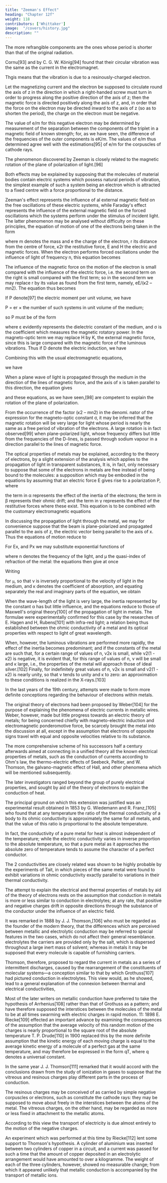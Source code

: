 ```yaml
---
title: "Zeeman's Effect"
heading: "Chapter 12f"
weight: 118
contributors: ['Whittaker']
image:  "/covers/history.jpg"
description: ""
---
```



The more refrangible components are the ones whose period is shorter than that of the original radiation.

Cornu[93] and by C. G. W. König[94] found that their circular vibration was the same as the current in the electromagnet. 

Thgis means that the vibration is due to a resinously-charged electron.

Let the magnetizing current and the electron be supposed to circulate round the axis of z in the direction in which a right-handed screw must turn in order to progress along the positive direction of the axis of z; then the magnetic force is directed positively along the axis of z, and, in order that the force on the electron may be directed inward to the axis of z (so as to shorten the period), the charge on the electron must be negative.

The value of e/m for this negative electron may be determined by measurement of the separation between the components of the triplet in a magnetic field of known strength; for, as we have seen, the difference of the frequencies of the outer components is eK/m. The values of e/m thus determined agree well with the estimations[95] of e/m for the corpuscles of cathode rays.

The phenomenon discovered by Zeeman is closely related to the magnetic rotation of the plane of polarization of light.[96] 

Both effects may be explained by supposing that the molecules of material bodies contain electric systems which possess natural periods of vibration, the simplest example of such a system being an electron which is attracted to a fixed centre with a force proportional to the distance.

Zeeman's effect represents the influence of al external magnetic field on the free oscillations of these electric systems, while Faraday's effect represents the influence of the external magnetic field on the forced oscillations which the systems perform under the stimulus of incident light. The latter phenomenon may be analysed without difficulty on these principles, the equation of motion of one of the electrons being taken in the form


where m denotes the mass and e the charge of the electron, r its distance from the centre of force, κ2r the restitutive force, E and H the electric and magnetic forces. When the electron performs forced oscillations under the influence of light of frequency n, this equation becomes


The influence of the magnetic force on the motion of the electron is small compared with the influence of the electric force, i.e. the second term on the right is small compared with the first term; so in the second term we may replace r by its ​value as found from the first term, namely, eE/(κ2 – mn2). The equation thus becomes

If P denote[97] the electric moment per unit volume, we have

P = er × the number of such systems in unit volume of the medium;

so P must be of the form

where ε evidently represents the dielectric constant of the medium, and σ is the coefficient which measures the magnetic rotatory power. In the magneto-optic term we may replace H by K, the external magnetic force, since this is large compared with the magnetic force of the luminous vibrations. Thus if D denote the electric induction, we have

Combining this with the usual electromagnetic equations,

we have

When a plane wave of light is propagated through the medium in the direction of the lines of magnetic force, and the axis of x is taken parallel to this direction, the equation gives

and these equations, as we have seen,[98] are competent to explain the rotation of the plane of polarization.

From the occurrence of the factor (κ2 – mn2) in the denomi. nator of the expression for the magneto-optic constant σ, it may be inferred that the magnetic rotation will be very large for light whose period is nearly the same as a free period of vibration of the electrons. A large rotation is in fact observed[99] when plane-polarized light, whose frequency differs but little from the frequencies of the D-lines, is passed through sodium vapour in a direction parallel to the lines of magnetic force.

The optical properties of metals may be explained, according to the theory of electrons, by a slight extension of the analysis which applies to the propagation of light in transparent substances, It is, in fact, only necessary to suppose that some of the electrons in metals are free instead of being bound to the molecules: a supposition which may be embodied in the equations by assuming that an electric force E gives rise to a polarization P, where

the term in α represents the effect of the inertia of the electrons; the term in β represents their ohmic drift; and the term in γ represents the effect of the restitutive forces where these exist. This equation is to be combined with the customary electromagnetic equations

In discussing the propagation of light through the metal, we may for convenience suppose that the beam is plane-polarized ​and propagated parallel to the axis of z, the electric vector being parallel to the axis of x. Thus the equations of motion reduce to

For Ex, and Px we may substitute exponential functions of


where n denotes the frequency of the light, and μ the quasi-index of refraction of the metal: the equations then give at once

Writing 

for `μ`, so that ν is inversely proportional to the velocity of light in the medium, and κ denotes the coefficient of absorption, and equating separately the real and imaginary parts of the equation, we obtain

When the wave-length of the light is very large, the inertia represented by the constant α has but little influence, and the equations reduce to those of Maxwell's original theory[100] of the propagation of light in metals. The formulae were experimentally confirmed for this case by the researches of E. Hagen and H, Rubens[101] with infra-red light; a relation being thus established between the ohmic conductivity of a metal and its optical properties with respect to light of great wavelength.

When, however, the luminous vibrations are performed more rapidly, the effect of the inertia becomes predominant; and ​if the constants of the metal are such that, for a certain range of values of n, ν2κ is small, while ν2(1 - κ2) is negative, it is evident that, for this range of values of n, ν will be small and κ large, i.e., the properties of the metal will approach those of ideal silver.[102] Finally, for indefinitely great values of n, ν2κ is small and ν2(1 - κ2) is nearly unity, so that ν tends to unity and κ to zero: an approximation to these conditions is realized in the X-rays.[103]

In the last years of the 19th century, attempts were made to form more definite conceptions regarding the behaviour of electrons within metals. 

The original theory of electrons had been proposed by Weber[104] for the purpose of explaining the phenomena of electric currents in metallic wires. Weber, however, made but little progress towards an electric theory of metals; for being concerned chiefly with magneto-electric induction and electromagnetic ponderomotive force, be scarcely brought the metal into the discussion at all, except in the assumption that electrons of opposite signs travel with equal and opposite velocities relative to its substance. 

The more comprehensive scheme of his successors half a century afterwards aimed at connecting in a unified theory all the known electrical properties of metals, such as the conduction of currents according to Ohm's law, the thermo-electric effects of Seebeck, Peltier, and W. Thomson, the galvano-magnetic effect of Hall, and other phenomena which will be mentioned subsequently.

The later investigators ranged beyond the group of purely electrical properties, and sought by aid of the theory of electrons to explain the conduction of heat.

The principal ground on which this extension was justified was an experimental result obtained in 1853 by G. Wiedemann and R. Franz,[105] who found that at any temperature the ratio of the thermal conductivity of a body to its ohmic conductivity is approximately the same for all metals, and that the value of this ratio is proportional to the absolute temperature. 

In fact, the conductivity of a pure metal for heat is almost independent of the temperature; while the electric conductivity varies in inverse proportion to the absolute temperature, so that a pure metal as it approaches the absolute zero of temperature tends to assume the character of a perfect conductor.

The 2 conductivities are closely related was shown to be highly probable by the experiments of Tait, in which pieces of the same metal were found to exhibit variations in ohmic conductivity exactly parallel to variations in their thermal conductivity.

The attempt to explain the electrical and thermal properties of metals by aid of the theory of electrons rests on the assumption that conduction in metals is more or less similar to conduction in electrolytes; at any rate, that positive and negative charges drift in opposite directions through the substance of the conductor under the influence of an electric field. 

It was remarked in 1888 by J. J. Thomson,[106] who must be regarded as the founder of the modern theory, that the differences which are perceived between metallic and electrolytic conduction may be referred to special features in the two cases, which do not affect their general resemblance. electrolytes the carriers are provided only by the salt, which is dispersed throughout a large inert mass of solvent; whereas in metals it may be supposed that every molecule is capable of furnishing carriers. 

Thomson, therefore, proposed to regard the current in metals as a series of intermittent discharges, caused by the rearrangement of the constituents of molecular systems—a conception similar to that by which Grothuss[107] had pictured conduction in electrolytes. This view would, as he showed, lead to a general explanation of the connexion between thermal and electrical conductivities,

Most of the later writers on metallic conduction have preferred to take the hypothesis of Arrhenius[108] rather than that of Grothuss as a pattern; and have therefore supposed the interstices between the molecules of the metal to be at all times swarming with electric charges in rapid motion. 11: 1898 E. Riecke[109] effected an important advance by examining the consequences of the assumption that the average velocity of this random motion of the charges is nearly proportional to the square root of the absolute temperature T. P. Drude[110] in 1900 replaced this by the more definite assumption that the kinetic energy of each moving charge is equal to the average kinetic energy of a molecule of a perfect gas at the same temperature, and may therefore be expressed in the form qT, where q denotes a universal constant.

In the same year J. J. Thomson[111] remarked that it would accord with the conclusions drawn from the study of ionization in gases to suppose that the vitreous and resinous charges play different parts in the process of conduction. 

The resinous charges may be conceived of as carried by simple negative corpuscles or electrons, such as constitute the cathode rays: they may be supposed to move about freely in the interstices between the atoms of the metal. The vitreous charges, on the other hand, may be regarded as more or less fixed in attachment to the metallic atoms. 

According to this view the transport of electricity is due almost entirely to the motion of the negative charges.

An experiment which was performed at this time by Riecke[112] lent some support to Thomson's hypothesis. A cylinder of aluminium was inserted between two cylinders of copper in a circuit, and a current was passed for such a time that the amount of copper deposited in an electrolytic arrangement would have amounted to over a kilogramme. The weight of each of the three cylinders, however, showed no measurable change; from which it appeared unlikely that metallic conduction is accompanied by the transport of metallic ions.
